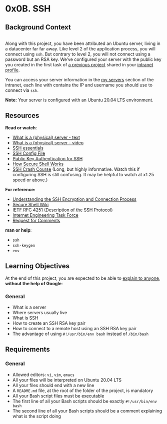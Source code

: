 <h1 class="gap">0x0B. SSH</h1>

<div class="panel-body">
    <h2>Background Context</h2>

<p><img src="https://s3.amazonaws.com/intranet-projects-files/holbertonschool-sysadmin_devops/244/zPVRKhPsUP5lK.gif" alt="" style=""></p>

<p>Along with this project, you have been attributed an Ubuntu server, living in a datacenter far far away.  Like level 2 of the application process, you will connect using <code>ssh</code>. But contrary to level 2, you will not connect using a password but an RSA key. We’ve configured your server with the public key you created in the first task of <a href="/rltoken/LZ_8pMANOAmpn5-tiwqiJQ" title="a previous project" target="_blank">a previous project</a> shared in your <a href="/rltoken/l4Ao4ESbI_hMB6s4mjBKRw" title="intranet profile" target="_blank">intranet profile</a>.</p>

<p>You can access your server information in the <a href="/rltoken/owYhGMuyPTY4OyvSGJljGQ" title="my servers" target="_blank">my servers</a> section of the intranet, each line with contains the IP and username you should use to connect via <code>ssh</code>.</p>

<p><strong>Note:</strong> Your server is configured with an Ubuntu 20.04 LTS environment. </p>

<h2>Resources</h2>

<p><strong>Read or watch</strong>:</p>

<ul>
<li><a href="/rltoken/PXE-o9DWronMp4ETwADOpg" title="What is a (physical) server - text" target="_blank">What is a (physical) server - text</a> </li>
<li><a href="/rltoken/IfLc3lxSs4w5xdsFlRDPWw" title="What is a (physical) server - video" target="_blank">What is a (physical) server - video</a> </li>
<li><a href="/rltoken/qKJi0RXLqaCLkHLCLhiYNA" title="SSH essentials" target="_blank">SSH essentials</a> </li>
<li><a href="/rltoken/hnb0XaZQ0Nb_7QmSC6aV-w" title="SSH Config File" target="_blank">SSH Config File</a></li>
<li><a href="/rltoken/zaO_H74BXLfsrQHzDW-QGQ" title="Public Key Authentication for SSH" target="_blank">Public Key Authentication for SSH</a></li>
<li><a href="/rltoken/SW2m2e0KMA2K1dXk_0M0CA" title="How Secure Shell Works" target="_blank">How Secure Shell Works</a></li>
<li><a href="/rltoken/8N-RlUma9lwGfyZp1_C-Wg" title="SSH Crash Course" target="_blank">SSH Crash Course</a> (Long, but highly informative. Watch this if configuring SSH is still confusing. It may be helpful to watch at x1.25 speed or above.)</li>
</ul>

<p><strong>For reference:</strong></p>

<ul>
<li> <a href="/rltoken/6mtNBCxYkoBQJ2vJ6TcRYA" title="Understanding the SSH Encryption and Connection Process" target="_blank">Understanding the SSH Encryption and Connection Process</a></li>
<li><a href="/rltoken/c1Yj55AE6gGkDxpACdY1vg" title="Secure Shell Wiki" target="_blank">Secure Shell Wiki</a></li>
<li><a href="https://www.ietf.org/rfc/rfc4251.txt" title="IETF RFC 4251 (Description of the SSH Protocol)" target="_blank">IETF RFC 4251 (Description of the SSH Protocol)</a></li>
<li><a href="/rltoken/bH7JrEiKN4Q6-J58d9pAsw" title="Internet Engineering Task Force" target="_blank">Internet Engineering Task Force</a></li>
<li><a href="/rltoken/lDe2f7hVqQPPCNr5i2zE-g" title="Request for Comments" target="_blank">Request for Comments</a></li>
</ul>

<p><strong>man or help</strong>:</p>

<ul>
<li><code>ssh</code></li>
<li><code>ssh-keygen</code></li>
<li><code>env</code></li>
</ul>

<h2>Learning Objectives</h2>

<p>At the end of this project, you are expected to be able to <a href="/rltoken/kSsEz3TOFnxP9C6paL8FfQ" title="explain to anyone" target="_blank">explain to anyone</a>, <strong>without the help of Google</strong>:</p>

<h3>General</h3>

<ul>
<li>What is a server</li>
<li>Where servers usually live</li>
<li>What is SSH</li>
<li>How to create an SSH RSA key pair</li>
<li>How to connect to a remote host using an SSH RSA key pair</li>
<li>The advantage of using  <code>#!/usr/bin/env bash</code> instead of <code>/bin/bash</code> </li>
</ul>

<h2>Requirements</h2>

<h3>General</h3>

<ul>
<li>Allowed editors: <code>vi</code>, <code>vim</code>, <code>emacs</code></li>
<li>All your files will be interpreted on Ubuntu 20.04 LTS</li>
<li>All your files should end with a new line</li>
<li>A <code>README.md</code> file, at the root of the folder of the project, is mandatory</li>
<li>All your Bash script files must be executable</li>
<li>The first line of all your Bash scripts should be exactly <code>#!/usr/bin/env bash</code></li>
<li>The second line of all your Bash scripts should be a comment explaining what is the script doing</li>
</ul>

  </div>